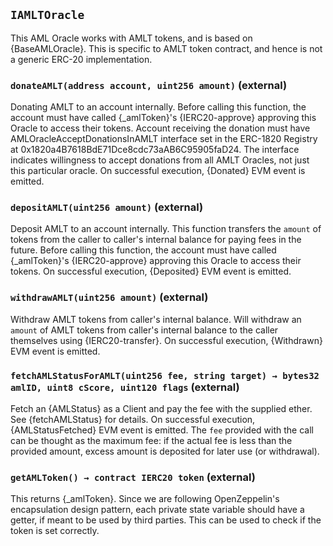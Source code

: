 ## `IAMLTOracle`



This AML Oracle works with AMLT tokens, and is based on
{BaseAMLOracle}.
This is specific to AMLT token contract, and hence is not a generic
ERC-20 implementation.


### `donateAMLT(address account, uint256 amount)` (external)



Donating AMLT to an account internally.
Before calling this function, the account must have called {_amlToken}'s
{IERC20-approve} approving this Oracle to access their tokens.
Account receiving the donation must have AMLOracleAcceptDonationsInAMLT
interface set in the ERC-1820 Registry at
0x1820a4B7618BdE71Dce8cdc73aAB6C95905faD24. The interface indicates
willingness to accept donations from all AMLT Oracles, not just this
particular oracle.
On successful execution, {Donated} EVM event is emitted.


### `depositAMLT(uint256 amount)` (external)



Deposit AMLT to an account internally.
This function transfers the `amount` of tokens from the caller to
caller's internal balance for paying fees in the future.
Before calling this function, the account must have called {_amlToken}'s
{IERC20-approve} approving this Oracle to access their tokens.
On successful execution, {Deposited} EVM event is emitted.


### `withdrawAMLT(uint256 amount)` (external)



Withdraw AMLT tokens from caller's internal balance.
Will withdraw an `amount` of AMLT tokens from caller's internal balance
to the caller themselves using {IERC20-transfer}.
On successful execution, {Withdrawn} EVM event is emitted.


### `fetchAMLStatusForAMLT(uint256 fee, string target) → bytes32 amlID, uint8 cScore, uint120 flags` (external)



Fetch an {AMLStatus} as a Client and pay the fee with the supplied
ether.
See {fetchAMLStatus} for details.
On successful execution, {AMLStatusFetched} EVM event is emitted.
The `fee` provided with the call can be thought as the maximum fee:
if the actual fee is less than the provided amount, excess amount is
deposited for later use (or withdrawal).

### `getAMLToken() → contract IERC20 token` (external)



This returns {_amlToken}.
Since we are following OpenZeppelin's encapsulation design pattern,
each private state variable should have a getter, if meant to be used
by third parties. This can be used to check if the token is set
correctly.



